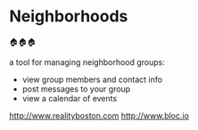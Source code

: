 <h1>Neighborhoods</h2>

:house::house::house:

a tool for managing neighborhood groups:<br>
  
  * view group members and contact info<br>
  * post messages to your group<br>
  * view a calendar of events<br>

http://www.realityboston.com
http://www.bloc.io